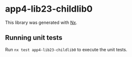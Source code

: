 # app4-lib23-childlib0

This library was generated with [Nx](https://nx.dev).

## Running unit tests

Run `nx test app4-lib23-childlib0` to execute the unit tests.
